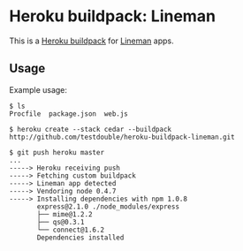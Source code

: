 Heroku buildpack: Lineman
=========================

This is a [Heroku buildpack](http://devcenter.heroku.com/articles/buildpacks) for [Lineman](https://github.com/testdouble/lineman) apps.

Usage
-----

Example usage:

    $ ls
    Procfile  package.json  web.js

    $ heroku create --stack cedar --buildpack http://github.com/testdouble/heroku-buildpack-lineman.git

    $ git push heroku master
    ...
    -----> Heroku receiving push
    -----> Fetching custom buildpack
    -----> Lineman app detected
    -----> Vendoring node 0.4.7
    -----> Installing dependencies with npm 1.0.8
           express@2.1.0 ./node_modules/express
           ├── mime@1.2.2
           ├── qs@0.3.1
           └── connect@1.6.2
           Dependencies installed

